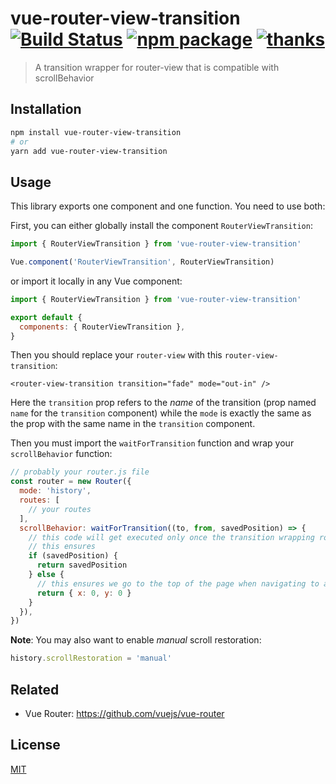 # vue-router-view-transition [![Build Status](https://badgen.net/circleci/github/posva/vue-router-view-transition)](https://circleci.com/gh/posva/vue-router-view-transition) [![npm package](https://badgen.net/npm/v/vue-router-view-transition)](https://www.npmjs.com/package/vue-router-view-transition) [![thanks](https://badgen.net/badge/thanks/♥/pink)](https://github.com/posva/thanks)

> A transition wrapper for router-view that is compatible with scrollBehavior

## Installation

```sh
npm install vue-router-view-transition
# or
yarn add vue-router-view-transition
```

## Usage

This library exports one component and one function. You need to use both:

First, you can either globally install the component `RouterViewTransition`:

```js
import { RouterViewTransition } from 'vue-router-view-transition'

Vue.component('RouterViewTransition', RouterViewTransition)
```

or import it locally in any Vue component:

```js
import { RouterViewTransition } from 'vue-router-view-transition'

export default {
  components: { RouterViewTransition },
}
```

Then you should replace your `router-view` with this `router-view-transition`:

```vue
<router-view-transition transition="fade" mode="out-in" />
```

Here the `transition` prop refers to the _name_ of the transition (prop named `name` for the `transition` component) while the `mode` is exactly the same as the prop with the same name in the `transition` component.

Then you must import the `waitForTransition` function and wrap your `scrollBehavior` function:

```js
// probably your router.js file
const router = new Router({
  mode: 'history',
  routes: [
    // your routes
  ],
  scrollBehavior: waitForTransition((to, from, savedPosition) => {
    // this code will get executed only once the transition wrapping router-view is finished
    // this ensures
    if (savedPosition) {
      return savedPosition
    } else {
      // this ensures we go to the top of the page when navigating to a new page
      return { x: 0, y: 0 }
    }
  }),
})
```

**Note**: You may also want to enable _manual_ scroll restoration:

```js
history.scrollRestoration = 'manual'
```

## Related

- Vue Router: https://github.com/vuejs/vue-router

## License

[MIT](http://opensource.org/licenses/MIT)
